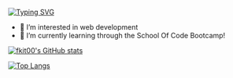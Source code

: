 
[![Typing SVG](https://readme-typing-svg.herokuapp.com/?lines=Hi+I'm+@fkit00)](https://git.io/typing-svg)


- 👀 I’m interested in web development
- 🌱 I’m currently learning through the School Of Code Bootcamp!



[![fkit00's GitHub stats](https://github-readme-stats.vercel.app/api?username=fkit00)](https://github.com/anuraghazra/github-readme-stats)

[![Top Langs](https://github-readme-stats.vercel.app/api/top-langs/?username=fkit00&layout=compact)](https://github.com/fkit00/github-readme-stats)

<!---
fkit00/fkit00 is a ✨ special ✨ repository because its `README.md` (this file) appears on your GitHub profile.
You can click the Preview link to take a look at your changes.
--->

